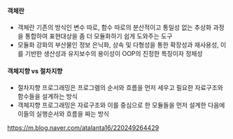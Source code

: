 #### 객체란
- 객체란 기존의 방식인 변수 따로, 함수 따로의 분산적이고 통일성 없는 추상화 과정을 통합하여 표현대상을 좀 더 모듈화하기 쉽게 도와주는 도구  
- 모듈화 강화의 부산물인 정보 은닉화, 상속 및 다형성을 통한 확장성과 재사용성, 이를 기반한 생산성과 유지보수의 용이성이 OOP의 진정한 특징이자 정체성  


#### 객체지향 vs 절차지향  
- 절차지향 프로그래밍은 프로그램의 순서와 흐름을 먼저 세우고 필요한 자료구조와 함수들을 설계하는 방식  
- 객체지향 프로그래밍은 자료구조와 이를 중심으로 한 모듈들을 먼저 설계한 다음에 이들의 실행순서와 흐름을 짜는 방식  


https://m.blog.naver.com/atalanta16/220249264429
